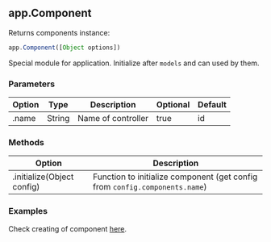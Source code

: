 ## app.Component

Returns components instance:

```javascript
app.Component([Object options])
```

Special module for application. Initialize after `models` and can used by them.

### Parameters

Option | Type | Description | Optional | Default
------ | ---- | ----------- | -------- | -------
.name | String | Name of controller | true | id

### Methods

Option | Description
------ | -----------
.initialize(Object config) | Function to initialize component (get config from `config.components.name`)

### Examples

Check creating of component [here](/docs/app/components).